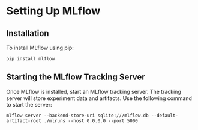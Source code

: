 # Setting Up MLflow
## Installation
To install MLflow using pip:
```
pip install mlflow
```
## Starting the MLflow Tracking Server
Once MLflow is installed, start an MLflow tracking server. The tracking server will store experiment data and artifacts. Use the following command to start the server:
```
mlflow server --backend-store-uri sqlite:///mlflow.db --default-artifact-root ./mlruns --host 0.0.0.0 --port 5000
```